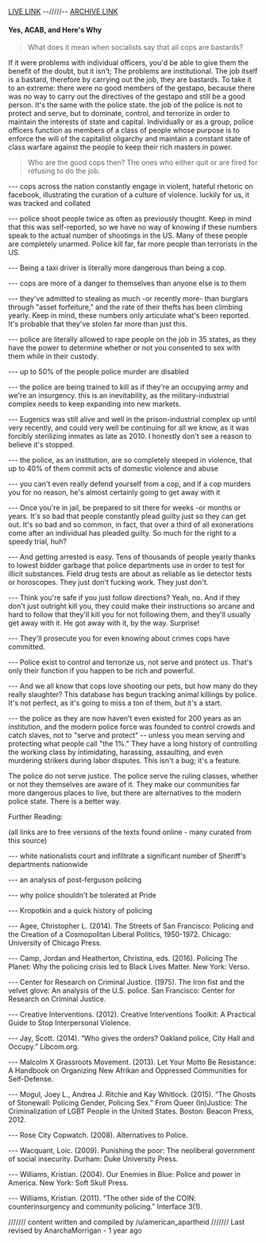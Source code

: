 [LIVE LINK](https://www.reddit.com/r/Anarchism/wiki/acab) --/////-- 
[ARCHIVE LINK](https://archive.ph/p0rEr)

#### Yes, ACAB, and Here's Why

> What does it mean when socialists say that all cops are bastards?

If it were problems with individual officers, you'd be able to give them the benefit of the doubt, but it isn't; The problems are 
institutional. The job itself is a bastard, therefore by carrying out the job, they are bastards. To take it to an extreme: there were no 
good members of the gestapo, because there was no way to carry out the directives of the gestapo and still be a good person. It's the same 
with the police state. the job of the police is not to protect and serve, but to dominate, control, and terrorize in order to maintain the 
interests of state and capital. Individually or as a group, police officers function as members of a class of people whose purpose is to 
enforce the will of the capitalist oligarchy and maintain a constant state of class warfare against the people to keep their rich masters 
in power.

> Who are the good cops then? The ones who either quit or are fired for refusing to do the job.

--- cops across the nation constantly engage in violent, hateful rhetoric on facebook, illustrating the curation of a culture of violence. 
luckily for us, it was tracked and collated

--- police shoot people twice as often as previously thought. Keep in mind that this was self-reported, so we have no way of knowing if 
these numbers speak to the actual number of shootings in the US. Many of these people are completely unarmed. Police kill far, far more 
people than terrorists in the US.

--- Being a taxi driver is literally more dangerous than being a cop.

--- cops are more of a danger to themselves than anyone else is to them

--- they've admitted to stealing as much -or recently more- than burglars through "asset forfeiture," and the rate of their thefts has 
been climbing yearly. Keep in mind, these numbers only articulate what's been reported. It's probable that they've stolen far more than 
just this.

--- police are literally allowed to rape people on the job in 35 states, as they have the power to determine whether or not you consented 
to sex with them while in their custody.

--- up to 50% of the people police murder are disabled

--- the police are being trained to kill as if they're an occupying army and we're an insurgency. this is an inevitability, as the 
military-industrial complex needs to keep expanding into new markets.

--- Eugenics was still alive and well in the prison-industrial complex up until very recently, and could very well be continuing for all 
we know, as it was forcibly sterilizing inmates as late as 2010. I honestly don't see a reason to believe it's stopped.

--- the police, as an institution, are so completely steeped in violence, that up to 40% of them commit acts of domestic violence and 
abuse

--- you can't even really defend yourself from a cop, and if a cop murders you for no reason, he's almost certainly going to get away with 
it

--- Once you're in jail, be prepared to sit there for weeks -or months or years. It's so bad that people constantly plead guilty just so 
they can get out. It's so bad and so common, in fact, that over a third of all exonerations come after an individual has pleaded guilty. 
So much for the right to a speedy trial, huh?

--- And getting arrested is easy. Tens of thousands of people yearly thanks to lowest bidder garbage that police departments use in order 
to test for illicit substances. Field drug tests are about as reliable as lie detector tests or horoscopes. They just don't fucking work. 
They just don't.

--- Think you're safe if you just follow directions? Yeah, no. And if they don't just outright kill you, they could make their 
instructions so arcane and hard to follow that they'll kill you for not following them, and they'll usually get away with it. He got away 
with it, by the way. Surprise!

--- They'll prosecute you for even knowing about crimes cops have committed.

--- Police exist to control and terrorize us, not serve and protect us. That's only their function if you happen to be rich and powerful.

--- And we all know that cops love shooting our pets, but how many do they really slaughter? This database has begun tracking animal 
killings by police. It's not perfect, as it's going to miss a ton of them, but it's a start.

--- the police as they are now haven't even existed for 200 years as an institution, and the modern police force was founded to control 
crowds and catch slaves, not to "serve and protect" -- unless you mean serving and protecting what people call "the 1%." They have a long 
history of controlling the working class by intimidating, harassing, assaulting, and even murdering strikers during labor disputes. This 
isn't a bug; it's a feature.

The police do not serve justice. The police serve the ruling classes, whether or not they themselves are aware of it. They make our 
communities far more dangerous places to live, but there are alternatives to the modern police state. There is a better way.

Further Reading:

(all links are to free versions of the texts found online - many curated from this source)

--- white nationalists court and infiltrate a significant number of Sheriff's departments nationwide

--- an analysis of post-ferguson policing

--- why police shouldn't be tolerated at Pride

--- Kropotkin and a quick history of policing

--- Agee, Christopher L. (2014). The Streets of San Francisco: Policing and the Creation of a Cosmopolitan Liberal Politics, 1950-1972. 
Chicago: University of Chicago Press.

--- Camp, Jordan and Heatherton, Christina, eds. (2016). Policing The Planet: Why the policing crisis led to Black Lives Matter. New York: 
Verso.

--- Center for Research on Criminal Justice. (1975). The Iron fist and the velvet glove: An analysis of the U.S. police. San Francisco: 
Center for Research on Criminal Justice.

--- Creative Interventions. (2012). Creative Interventions Toolkit: A Practical Guide to Stop Interpersonal Violence.

--- Jay, Scott. (2014). “Who gives the orders? Oakland police, City Hall and Occupy.” Libcom.org.

--- Malcolm X Grassroots Movement. (2013). Let Your Motto Be Resistance: A Handbook on Organizing New Afrikan and Oppressed Communities 
for Self-Defense.

--- Mogul, Joey L., Andrea J. Ritchie and Kay Whitlock. (2015). “The Ghosts of Stonewall: Policing Gender, Policing Sex.” From Queer 
(In)Justice: The Criminalization of LGBT People in the United States. Boston: Beacon Press, 2012.

--- Rose City Copwatch. (2008). Alternatives to Police.

--- Wacquant, Loic. (2009). Punishing the poor: The neoliberal government of social insecurity. Durham: Duke University Press.

--- Williams, Kristian. (2004). Our Enemies in Blue: Police and power in America. New York: Soft Skull Press.

--- Williams, Kristian. (2011). “The other side of the COIN: counterinsurgency and community policing.” Interface 3(1).

/////// content written and compiled by /u/american_apartheid
/////// Last revised by AnarchaMorrigan - 1 year ago
